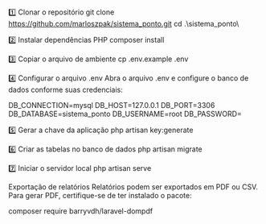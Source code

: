 1️⃣ Clonar o repositório
git clone https://github.com/marloszpak/sistema_ponto.git
cd .\sistema_ponto\

2️⃣ Instalar dependências PHP
composer install

3️⃣ Copiar o arquivo de ambiente
cp .env.example .env

4️⃣ Configurar o arquivo .env
Abra o arquivo .env e configure o banco de dados conforme suas credenciais:

DB_CONNECTION=mysql
DB_HOST=127.0.0.1
DB_PORT=3306
DB_DATABASE=sistema_ponto
DB_USERNAME=root
DB_PASSWORD=

5️⃣ Gerar a chave da aplicação
php artisan key:generate

6️⃣ Criar as tabelas no banco de dados
php artisan migrate

7️⃣ Iniciar o servidor local
php artisan serve


Exportação de relatórios
Relatórios podem ser exportados em PDF ou CSV.
Para gerar PDF, certifique-se de ter instalado o pacote:

composer require barryvdh/laravel-dompdf

